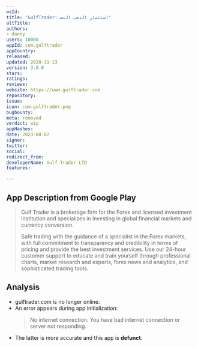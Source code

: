```yaml
---
wsId: 
title: 'GulfTrader: استثمار الذهب النف'
altTitle: 
authors:
- danny
users: 10000
appId: com.gulftrader
appCountry: 
released: 
updated: 2020-11-13
version: 3.0.8
stars: 
ratings: 
reviews: 
website: https://www.gulftrader.com
repository: 
issue: 
icon: com.gulftrader.png
bugbounty: 
meta: removed
verdict: wip
appHashes: 
date: 2023-08-07
signer: 
twitter: 
social: 
redirect_from: 
developerName: Gulf Trader LTD
features: 

---
```


## App Description from Google Play

> Gulf Trader is a brokerage firm for the Forex and licensed investment institution and specializes in investing in global financial markets and currency conversion.
>
> Safe trading with the guidance of a specialist in the Forex markets, with full commitment to transparency and credibility in terms of pricing and provide the best investment services. Use our 24-hour customer support to educate and train yourself through professional charts, market research and experts, forex news and analytics, and sophisticated trading tools.

## Analysis 

- gulftrader.com is no longer online.
- An error appears during app initialization:
  > No internet connection. You have bad internet connection or server not responding. 
- The latter is more accurate and this app is **defunct**.
